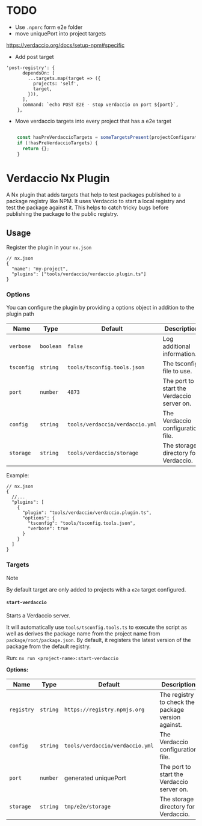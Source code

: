 # TODO

- Use `.npmrc` form e2e folder
- move uniquePort into project targets

https://verdaccio.org/docs/setup-npm#specific

- Add post target

```jsonc
'post-registry': {
      dependsOn: [
        ...targets.map(target => ({
          projects: 'self',
          target,
        })),
      ],
      command: `echo POST E2E - stop verdaccio on port ${port}`,
    },
```

- Move verdaccio targets into every project that has a e2e target

```typescript

    const hasPreVerdaccioTargets = someTargetsPresent(projectConfiguration?.targets ?? {}, preTargets);
    if (!hasPreVerdaccioTargets) {
      return {};
    }

```

# Verdaccio Nx Plugin

A Nx plugin that adds targets that help to test packages published to a package registry like NPM.
It uses Verdaccio to start a local registry and test the package against it.
This helps to catch tricky bugs before publishing the package to the public registry.

## Usage

Register the plugin in your `nx.json`

```jsonc
// nx.json
{
  "name": "my-project",
  "plugins": ["tools/verdaccio/verdaccio.plugin.ts"]
}
```

### Options

You can configure the plugin by providing a options object in addition to the plugin path

| Name       | Type      | Default                         | Description                                |
| ---------- | --------- | ------------------------------- | ------------------------------------------ |
| `verbose`  | `boolean` | `false`                         | Log additional information.                |
| `tsconfig` | `string`  | `tools/tsconfig.tools.json`     | The tsconfig file to use.                  |
| `port`     | `number`  | `4873`                          | The port to start the Verdaccio server on. |
| `config`   | `string`  | `tools/verdaccio/verdaccio.yml` | The Verdaccio configuration file.          |
| `storage`  | `string`  | `tools/verdaccio/storage`       | The storage directory for Verdaccio.       |

Example:

```jsonc
// nx.json
{
  //...
  "plugins": [
    {
      "plugin": "tools/verdaccio/verdaccio.plugin.ts",
      "options": {
        "tsconfig": "tools/tsconfig.tools.json",
        "verbose": true
      }
    }
  ]
}
```

### Targets

> [!NOTE]
> By default target are only added to projects with a `e2e` target configured.

#### `start-verdaccio`

Starts a Verdaccio server.

It will automatically use `tools/tsconfig.tools.ts` to execute the script as well as derives the package name from the project name from `package/root/package.json`.
By default, it registers the latest version of the package from the default registry.

Run:
`nx run <project-name>:start-verdaccio`

**Options:**

| Name       | Type     | Default                         | Description                                        |
| ---------- | -------- | ------------------------------- | -------------------------------------------------- |
| `registry` | `string` | `https://registry.npmjs.org`    | The registry to check the package version against. |
| `config`   | `string` | `tools/verdaccio/verdaccio.yml` | The Verdaccio configuration file.                  |
| `port`     | `number` | generated uniquePort            | The port to start the Verdaccio server on.         |
| `storage`  | `string` | `tmp/e2e/storage `              | The storage directory for Verdaccio.               |
